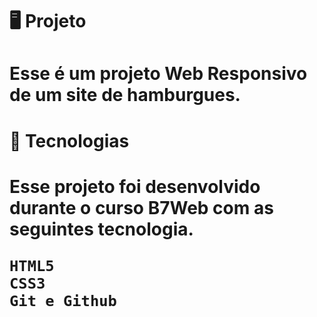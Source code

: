 <h1> 🖥️ Projeto <h1/>

Esse é um projeto Web Responsivo de um site de hamburgues.

<h1> 🚀 Tecnologias <h1/>

Esse projeto foi desenvolvido durante o curso B7Web com as seguintes tecnologia.

    HTML5
    CSS3
    Git e Github





